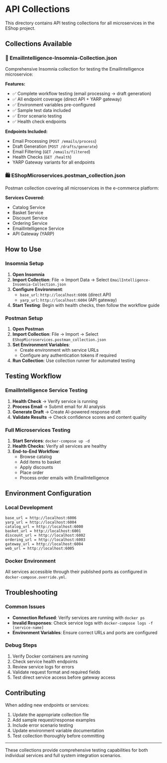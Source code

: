 # API Collections

This directory contains API testing collections for all microservices in the EShop project.

## Collections Available

### 📧 EmailIntelligence-Insomnia-Collection.json
Comprehensive Insomnia collection for testing the EmailIntelligence microservice:

**Features:**
- ✅ Complete workflow testing (email processing → draft generation)
- ✅ All endpoint coverage (direct API + YARP gateway)
- ✅ Environment variables pre-configured
- ✅ Sample test data included
- ✅ Error scenario testing
- ✅ Health check endpoints

**Endpoints Included:**
- Email Processing (`POST /emails/process`)
- Draft Generation (`POST /drafts/generate`)  
- Email Filtering (`GET /emails/filtered`)
- Health Checks (`GET /health`)
- YARP Gateway variants for all endpoints

### 🛍️ EShopMicroservices.postman_collection.json
Postman collection covering all microservices in the e-commerce platform:

**Services Covered:**
- Catalog Service
- Basket Service  
- Discount Service
- Ordering Service
- EmailIntelligence Service
- API Gateway (YARP)

## How to Use

### Insomnia Setup
1. **Open Insomnia**
2. **Import Collection**: File → Import Data → Select `EmailIntelligence-Insomnia-Collection.json`
3. **Configure Environment**: 
   - `base_url`: `http://localhost:6006` (direct API)
   - `yarp_url`: `http://localhost:6004` (API gateway)
4. **Start Testing**: Begin with health checks, then follow the workflow guide

### Postman Setup  
1. **Open Postman**
2. **Import Collection**: File → Import → Select `EShopMicroservices.postman_collection.json`
3. **Set Environment Variables**:
   - Create environment with service URLs
   - Configure any authentication tokens if required
4. **Run Collection**: Use collection runner for automated testing

## Testing Workflow

### EmailIntelligence Service Testing
1. **Health Check** → Verify service is running
2. **Process Email** → Submit email for AI analysis  
3. **Generate Draft** → Create AI-powered response draft
4. **Validate Results** → Check confidence scores and content quality

### Full Microservices Testing
1. **Start Services**: `docker-compose up -d`
2. **Health Checks**: Verify all services are healthy
3. **End-to-End Workflow**:
   - Browse catalog
   - Add items to basket
   - Apply discounts  
   - Place order
   - Process order emails with EmailIntelligence

## Environment Configuration

### Local Development
```
base_url = http://localhost:6006
yarp_url = http://localhost:6004
catalog_url = http://localhost:6000
basket_url = http://localhost:6001
discount_url = http://localhost:6002
ordering_url = http://localhost:6003
gateway_url = http://localhost:6004
web_url = http://localhost:6005
```

### Docker Environment
All services accessible through their published ports as configured in `docker-compose.override.yml`.

## Troubleshooting

### Common Issues
- **Connection Refused**: Verify services are running with `docker ps`
- **Invalid Responses**: Check service logs with `docker-compose logs -f [service-name]`
- **Environment Variables**: Ensure correct URLs and ports are configured

### Debug Steps
1. Verify Docker containers are running
2. Check service health endpoints
3. Review service logs for errors
4. Validate request format and required fields
5. Test direct service access before gateway access

## Contributing

When adding new endpoints or services:
1. Update the appropriate collection file
2. Add sample request/response examples
3. Include error scenario testing
4. Update environment variable documentation
5. Test collection thoroughly before committing

---

These collections provide comprehensive testing capabilities for both individual services and full system integration scenarios.
